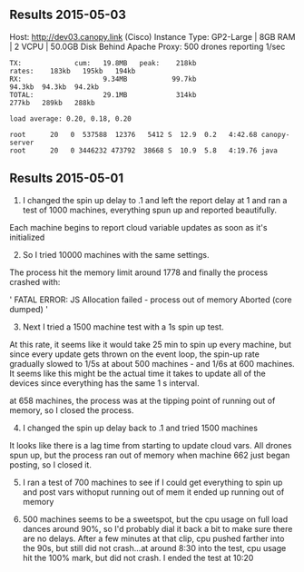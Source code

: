 Results 2015-05-03
------------------------------------------------------------------------------------------------
Host: http://dev03.canopy.link (Cisco)
Instance Type: GP2-Large | 8GB RAM | 2 VCPU | 50.0GB Disk
Behind Apache Proxy: 
500 drones reporting 1/sec

    TX:             cum:   19.8MB   peak:    218kb                                    rates:    183kb   195kb   194kb
    RX:                    9.34MB           99.7kb                                             94.3kb  94.3kb  94.2kb
    TOTAL:                 29.1MB            314kb                                              277kb   289kb   288kb

    load average: 0.20, 0.18, 0.20

    root      20   0  537588  12376   5412 S  12.9  0.2   4:42.68 canopy-server       
    root      20   0 3446232 473792  38668 S  10.9  5.8   4:19.76 java      

Results 2015-05-01
------------------------------------------------------------------------------------------------
1) I changed the spin up delay to .1 and left the report
delay at 1 and ran a test of 1000 machines, everything spun up and reported beautifully.

Each machine begins to report cloud variable updates
as soon as it's initialized

2) So I tried 10000 machines with the same settings.

The process hit the memory limit around 1778 and
finally the process crashed with:

'
FATAL ERROR: JS Allocation failed - process out of memory
Aborted (core dumped)
'

3) Next I tried a 1500 machine test with a 1s spin up 
test.

At this rate, it seems like it would take 25 min to spin up every machine, but since every update gets thrown 
on the event loop, the spin-up rate gradually slowed to 
1/5s at about 500 machines - and 1/6s at 600 machines.
 It seems like this might be the actual time it takes to update all of the devices since everything has the same 1 s interval.

 at 658 machines, the process was at the tipping point
 of running out of memory, so I closed the process.

4) I changed the spin up delay back to .1 and tried 1500 machines

It looks like there is a lag time from starting to update cloud vars. All drones spun up, but
the process ran out of memory when machine 662 just began posting, so I closed it.

5) I ran a test of 700 machines to see if I could get everything to spin up and post vars withoput running out of mem
    it ended up running out of memory

6)  500 machines seems to be a sweetspot, but the cpu usage on full load dances around 90%, so I'd probably dial it back a bit to make sure there are no delays. After a few minutes at that clip, cpu pushed farther into the 90s, but still did not crash...at around 8:30 into the test, cpu usage hit the 100% mark, but did not crash. I ended the test at 10:20

